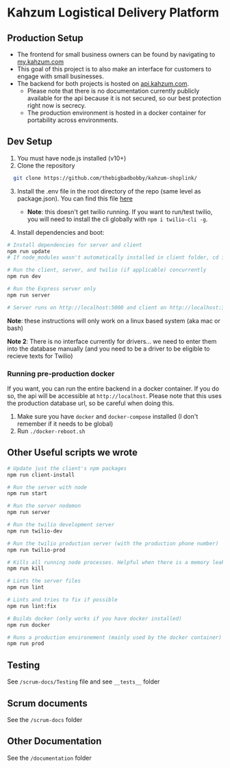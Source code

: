 # Kahzum Logistical Delivery Platform

## Production Setup
- The frontend for small business owners can be found by navigating to [my.kahzum.com](https://my.kahzum.com)
- This goal of this project is to also make an interface for customers to engage with small businesses.
- The backend for both projects is hosted on [api.kahzum.com](https://api.kahzum.com).
  - Please note that there is no documentation currently publicly available for the api because it is not secured, so our best protection right now is secrecy.
  - The production environment is hosted in a docker container for portability across environments.

## Dev Setup

1. You must have node.js installed (v10+)
2. Clone the repository

```bash
  git clone https://github.com/thebigbadbobby/kahzum-shoplink/
```

3. Install the .env file in the root directory of the repo (same level as package.json). You can find this file [here](https://drive.google.com/drive/u/0/folders/1h9CU87eD4Zl5cfRoPP3CgqPF0SmlagkZ)

   - **Note**: this doesn't get twilio running. If you want to run/test twilio, you will need to install the cli globally with `npm i twilio-cli -g`.

4. Install dependencies and boot:

```bash
# Install dependencies for server and client
npm run update
# If node_modules wasn't automatically installed in client folder, cd into client folderand run again.

# Run the client, server, and twilio (if applicable) concurrently
npm run dev

# Run the Express server only
npm run server

# Server runs on http://localhost:5000 and client on http://localhost:3000
```

**Note**: these instructions will only work on a linux based system (aka mac or bash)

**Note 2**: There is no interface currently for drivers... we need to enter them into the database manually (and you need to be a driver to be eligible to recieve texts for Twilio)

### Running pre-production docker

If you want, you can run the entire backend in a docker container. If you do so, the api will be accessible at `http://localhost`. Please note that this uses the production database url, so be careful when doing this.

1. Make sure you have `docker` and `docker-compose` installed (I don't remember if it needs to be global)
2. Run `./docker-reboot.sh`

## Other Useful scripts we wrote

```bash
# Update just the client's npm packages
npm run client-install

# Run the server with node
npm run start

# Run the server nodemon
npm run server

# Run the twilio development server
npm run twilio-dev

# Run the twilio production server (with the production phone number)
npm run twilio-prod

# Kills all running node processes. Helpful when there is a memory leak
npm run kill

# Lints the server files
npm run lint

# Lints and tries to fix if possible
npm run lint:fix

# Builds docker (only works if you have docker installed)
npm run docker

# Runs a production environement (mainly used by the docker container)
npm run prod
```

## Testing

See `/scrum-docs/Testing` file and see `__tests__` folder

## Scrum documents

See the `/scrum-docs` folder

## Other Documentation

See the `/documentation` folder
